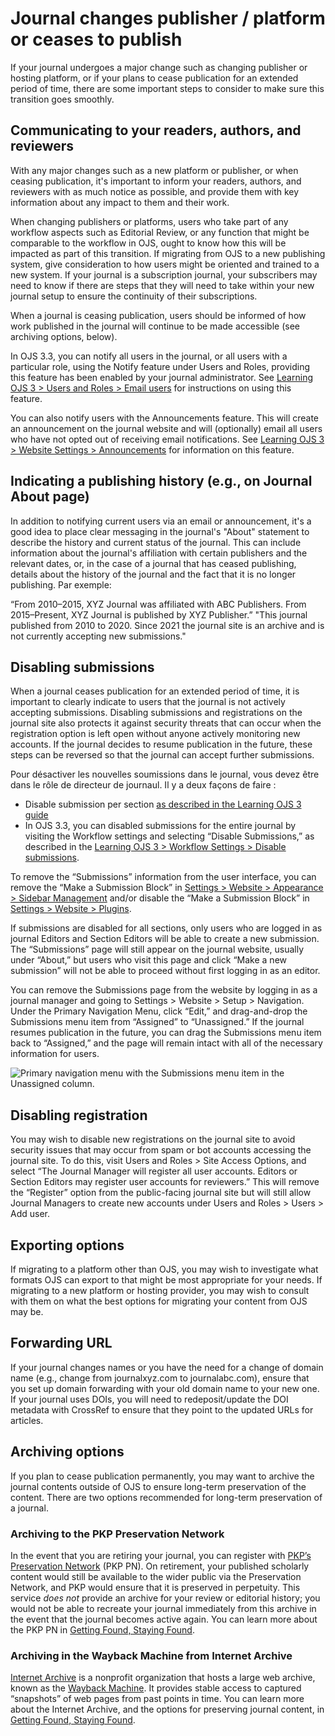 # Journal changes publisher / platform or ceases to publish

If your journal undergoes a major change such as changing publisher or hosting platform, or if your plans to cease publication for an extended period of time, there are some important steps to consider to make sure this transition goes smoothly.

## Communicating to your readers, authors, and reviewers

With any major changes such as a new platform or publisher, or when ceasing publication, it's important to inform your readers, authors, and reviewers with as much notice as possible, and provide them with key information about any impact to them and their work.

When changing publishers or platforms, users who take part of any workflow aspects such as Editorial Review, or any function that might be comparable to the workflow in OJS, ought to know how this will be impacted as part of this transition. If migrating from OJS to a new publishing system, give consideration to how users might be oriented and trained to a new system. If your journal is a subscription journal, your subscribers may need to know if there are steps that they will need to take within your new journal setup to ensure the continuity of their subscriptions.

When a journal is ceasing publication, users should be informed of how work published in the journal will continue to be made accessible (see archiving options, below).

In OJS 3.3, you can notify all users in the journal, or all users with a particular role, using the Notify feature under Users and Roles, providing this feature has been enabled by your journal administrator. See [Learning OJS 3 > Users and Roles > Email users](/learning-ojs/en/users-and-roles#email-users) for instructions on using this feature.

You can also notify users with the Announcements feature. This will create an announcement on the journal website and will (optionally) email all users who have not opted out of receiving email notifications. See [Learning OJS 3 > Website Settings > Announcements](/learning-ojs/en/settings-website#announcements) for information on this feature.

## Indicating a publishing history (e.g., on Journal About page)
In addition to notifying current users via an email or announcement, it's a good idea to place clear messaging in the journal's "About" statement to describe the history and current status of the journal. This can include information about the journal's affiliation with certain publishers and the relevant dates, or, in the case of a journal that has ceased publishing, details about the history of the journal and the fact that it is no longer publishing. Par exemple:

“From 2010–2015, XYZ Journal was affiliated with ABC Publishers. From 2015–Present, XYZ Journal is published by XYZ Publisher.” "This journal published from 2010 to 2020. Since 2021 the journal site is an archive and is not currently accepting new submissions."

## Disabling submissions

When a journal ceases publication for an extended period of time, it is important to clearly indicate to users that the journal is not actively accepting submissions. Disabling submissions and registrations on the journal site also protects it against security threats that can occur when the registration option is left open without anyone actively monitoring new accounts. If the journal decides to resume publication in the future, these steps can be reversed so that the journal can accept further submissions.

Pour désactiver les nouvelles soumissions dans le journal, vous devez être dans le rôle de directeur de journaul. Il y a deux façons de faire :

- Disable submission per section [as described in the Learning OJS 3 guide](/learning-ojs/en/journal-setup#create-section)
- In OJS 3.3, you can disabled submissions for the entire journal by visiting the Workflow settings and selecting “Disable Submissions,” as described in the [Learning OJS 3 > Workflow Settings > Disable submissions](/learning-ojs/en/settings-workflow#disable-submissions).

To remove the “Submissions” information from the user interface, you can remove the “Make a Submission Block” in [Settings > Website > Appearance > Sidebar Management](/learning-ojs/en/settings-website#appearance) and/or disable the “Make a Submission Block” in [Settings > Website > Plugins](/learning-ojs/en/settings-website#installed-plugins).

If submissions are disabled for all sections, only users who are logged in as journal Editors and Section Editors will be able to create a new submission. The “Submissions” page will still appear on the journal website, usually under “About,” but users who visit this page and click “Make a new submission” will not be able to proceed without first logging in as an editor.

You can remove the Submissions page from the website by logging in as a journal manager and going to Settings > Website > Setup > Navigation. Under the Primary Navigation Menu, click “Edit,” and drag-and-drop the Submissions menu item from “Assigned” to “Unassigned.” If the journal resumes publication in the future, you can drag the Submissions menu item back to “Assigned,” and the page will remain intact with all of the necessary information for users.

![Primary navigation menu with the Submissions menu item in the Unassigned column.](./assets/journal-policies-nav-menu-unassign-submissions.png)

## Disabling registration

You may wish to disable new registrations on the journal site to avoid security issues that may occur from spam or bot accounts accessing the journal site. To do this, visit Users and Roles > Site Access Options, and select “The Journal Manager will register all user accounts. Editors or Section Editors may register user accounts for reviewers.” This will remove the “Register” option from the public-facing journal site but will still allow Journal Managers to create new accounts under Users and Roles > Users > Add user.

## Exporting options

If migrating to a platform other than OJS, you may wish to investigate what formats OJS can export to that might be most appropriate for your needs. If migrating to a new platform or hosting provider, you may wish to consult with them on what the best options for migrating your content from OJS may be.

## Forwarding URL

If your journal changes names or you have the need for a change of domain name (e.g., change from journalxyz.com to journalabc.com), ensure that you set up domain forwarding with your old domain name to your new one. If your journal uses DOIs, you will need to redeposit/update the DOI metadata with CrossRef to ensure that they point to the updated URLs for articles.

## Archiving options

If you plan to cease publication permanently, you may want to archive the journal contents outside of OJS to ensure long-term preservation of the content. There are two options recommended for long-term preservation of a journal.

### Archiving to the PKP Preservation Network

In the event that you are retiring your journal, you can register with [PKP’s Preservation Network](https://pkp.sfu.ca/pkp-lockss/) (PKP PN). On retirement, your published scholarly content would still be available to the wider public via the Preservation Network, and PKP would ensure that it is preserved in perpetuity. This service *does not* provide an archive for your review or editorial history; you would not be able to recreate your journal immediately from this archive in the event that the journal becomes active again. You can learn more about the PKP PN in [Getting Found, Staying Found](/getting-found-staying-found/en/getting-found-staying-found#public-knowledge-project-preservation-network-pkp-pn).

### Archiving in the Wayback Machine from Internet Archive

[Internet Archive](https://archive.org/) is a nonprofit organization that hosts a large web archive, known as the [Wayback Machine](https://archive.org/web/). It provides stable access to captured “snapshots” of web pages from past points in time. You can learn more about the Internet Archive, and the options for preserving journal content, in [Getting Found, Staying Found](/getting-found-staying-found/en/getting-found-staying-found#digital-preservation).
